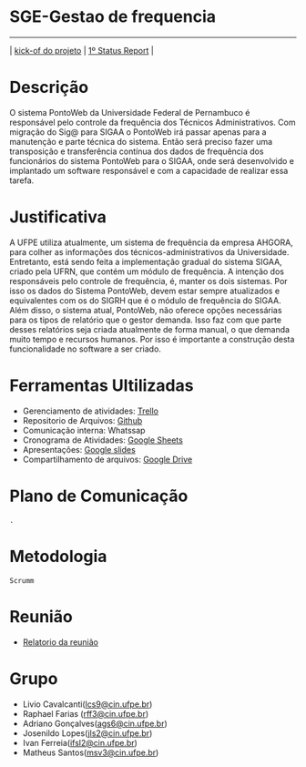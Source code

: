 # **SGE-Gestao de frequencia**
---

| [kick-of do projeto](https://docs.google.com/presentation/d/1n_-fZJEyk6TA4l5VnsJ69ZrtaSW26qdaoXZdQximp4g/edit?usp=sharing) | [1º Status Report](https://docs.google.com/presentation/d/1L_gipMq51mYEmF_ZlTVO_ieWYV9v8Qh-4GaNVhjrDzY/edit#slide=id.g35f391192_00) |

# Descrição
O sistema PontoWeb da Universidade Federal de Pernambuco é responsável pelo controle da frequência dos Técnicos Administrativos. Com migração do Sig@ para SIGAA o PontoWeb irá passar apenas para a manutenção e parte técnica do sistema. Então será preciso fazer uma transposição  e transferência contínua dos dados de frequência dos funcionários do sistema PontoWeb para o SIGAA, onde será desenvolvido e implantado um software responsável e com a capacidade de realizar essa tarefa.

# Justificativa
A UFPE utiliza atualmente, um sistema de frequência da empresa AHGORA, para colher as informações dos técnicos-administrativos da Universidade. Entretanto, está sendo feita a implementação gradual do sistema SIGAA, criado pela UFRN, que contém um módulo de frequência. A intenção dos responsáveis pelo controle de frequência, é, manter os dois sistemas. Por isso os dados do Sistema PontoWeb, devem estar sempre atualizados e equivalentes com os do SIGRH que é o módulo de frequência do SIGAA.
Além disso, o sistema atual, PontoWeb, não oferece opções necessárias para os tipos de relatório que o gestor demanda. Isso faz com que parte desses relatórios seja criada atualmente de forma manual, o que demanda muito tempo e recursos humanos. Por isso é importante a construção desta funcionalidade no software a ser criado.


# Ferramentas Ultilizadas
- Gerenciamento de atividades: [Trello](https://trello.com/b/uB9PHvzY/gerenciamento-sge)
- Repositorio de Arquivos: [Github](https://github.com/lcs9/SGE-2019.1)
- Comunicação interna: Whatssap
- Cronograma de Atividades: [Google Sheets](http://bit.do/eMZEi)
- Apresentações: [Google slides](http://bit.do/eMZSf)
- Compartilhamento de arquivos: [Google Drive](http://bit.do/eMZRX)

# Plano de Comunicação
    .
# Metodologia
    Scrumm

# Reunião
- [Relatorio da reunião](http://bit.do/eMZEi)
# Grupo
- Livio Cavalcanti(lcs9@cin.ufpe.br)
- Raphael Farias (rff3@cin.ufpe.br)
- Adriano Gonçalves(ags6@cin.ufpe.br)
- Josenildo Lopes(jls2@cin.ufpe.br)
- Ivan Ferreia(ifsl2@cin.ufpe.br)
- Matheus Santos(msv3@cin.ufpe.br)


